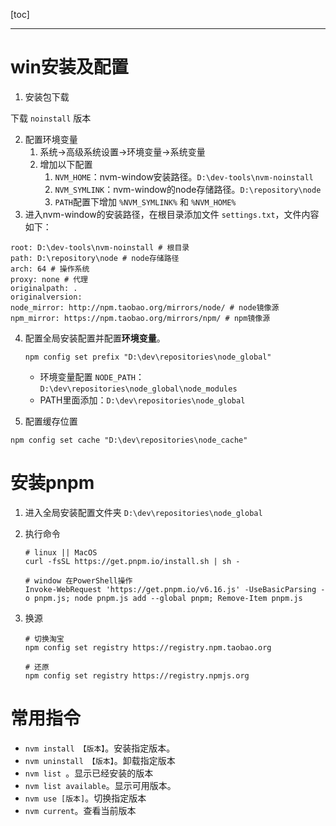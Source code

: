 [toc]

---

# win安装及配置

1. 安装包下载

[安装包]: https://github.com/coreybutler/nvm-windows

下载 `noinstall` 版本

2. 配置环境变量
   1. 系统->高级系统设置->环境变量->系统变量
   2. 增加以下配置
      1. `NVM_HOME`：nvm-window安装路径。`D:\dev-tools\nvm-noinstall`
      2. `NVM_SYMLINK`：nvm-window的node存储路径。`D:\repository\node`
      3. `PATH`配置下增加 `%NVM_SYMLINK%` 和 `%NVM_HOME%`
3. 进入nvm-window的安装路径，在根目录添加文件 `settings.txt`，文件内容如下：

```
root: D:\dev-tools\nvm-noinstall # 根目录
path: D:\repository\node # node存储路径
arch: 64 # 操作系统
proxy: none # 代理
originalpath: .
originalversion: 
node_mirror: http://npm.taobao.org/mirrors/node/ # node镜像源
npm_mirror: https://npm.taobao.org/mirrors/npm/ # npm镜像源
```

4. 配置全局安装配置并配置**环境变量**。

    ```shell
    npm config set prefix "D:\dev\repositories\node_global"
    ```

    - 环境变量配置 `NODE_PATH`：`D:\dev\repositories\node_global\node_modules`
    - PATH里面添加：`D:\dev\repositories\node_global`

1. 配置缓存位置

```shell
npm config set cache "D:\dev\repositories\node_cache"
```

# 安装pnpm

1. 进入全局安装配置文件夹 `D:\dev\repositories\node_global`

2. 执行命令

   ```shell
   # linux || MacOS
   curl -fsSL https://get.pnpm.io/install.sh | sh -
   
   # window 在PowerShell操作
   Invoke-WebRequest 'https://get.pnpm.io/v6.16.js' -UseBasicParsing -o pnpm.js; node pnpm.js add --global pnpm; Remove-Item pnpm.js
   ```

3. 换源

   ```shell
   # 切换淘宝
   npm config set registry https://registry.npm.taobao.org
   
   # 还原
   npm config set registry https://registry.npmjs.org
   ```

   



# 常用指令

- `nvm install 【版本】`。安装指定版本。
- `nvm uninstall 【版本】`。卸载指定版本
- `nvm list `。显示已经安装的版本
- `nvm list available`。显示可用版本。
- `nvm use [版本]`。切换指定版本
- `nvm current`。查看当前版本